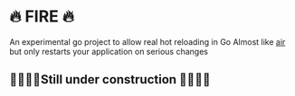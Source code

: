 # 🔥 FIRE 🔥

An experimental go project to allow real hot reloading in Go
Almost like [air](https://github.com/air-verse/air) but only restarts your application on serious
changes

## 👷🏿‍♂️🚧Still under construction 🚧👷🏿‍♂️ 

